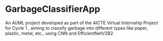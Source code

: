 # GarbageClassifierApp

An AI/ML project developed as part of the AICTE Virtual Internship Project for Cycle 1 , aiming to classify garbage into different types like paper, plastic, metal, etc., using CNN and EfficientNetV2B2.
